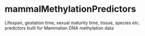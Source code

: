# mammalMethylationPredictors
Lifespan, gestation time, sexual maturity time, tissue, species etc. predictors built for Mammalian DNA methylation data
